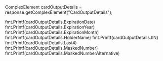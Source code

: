 ComplexElement cardOutputDetails = response.getComplexElement("CardOutputDetails");

fmt.Printf(cardOutputDetails.ExpirationDate)
fmt.Printf(cardOutputDetails.ExpirationYear)
fmt.Printf(cardOutputDetails.ExpirationMonth)
fmt.Printf(cardOutputDetails.HolderName)
fmt.Printf(cardOutputDetails.IIN)
fmt.Printf(cardOutputDetails.Last4)
fmt.Printf(cardOutputDetails.MaskedNumber)
fmt.Printf(cardOutputDetails.MaskedNumberAlternative)
